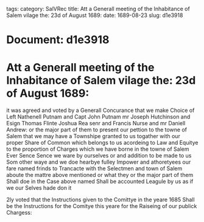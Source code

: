 tags: 
category: SalVRec
title: Att a Generall meeting of the Inhabitance of Salem vilage the: 23d of August 1689:
date: 1689-08-23
slug: d1e3918




# Document: d1e3918


# Att a Generall meeting of the Inhabitance of Salem vilage the: 23d of August 1689:

it was agreed and voted by a Generall Concurance that we make Choice of Left Nathenell Putnam and Capt John Putnam mr Joseph Hutchinson and Esign Thomas Flinte Joshua Rea senr and Francis Nurse and mr Daniell Andrew: or the major part of them to present our pettion to the towne of Salem that we may have a Townshipe granted to us togather with our proper Share of Common which belongs to us acordeing to Law and Equitye to the proportion of Charges which we have borne in the towne of Salem Ever Sence Sence we ware by ourselves or and addition to be made to us Som other waye and we doe hearbye fulley Impower and athoretyees our fare named frinds to Trancacte with the Selectmen and town of Salem aboute the mattre above mentioned or what they or the major part of them Shall doe in the Case above named Shall be accounted Leagule by us as if we our Selves hade don it

2ly voted that the Instructions given to the Comittye in the yeare 1685 Shall be the Instructions for the Comitye this yeare for the Raiseing of our publick Chargess:
